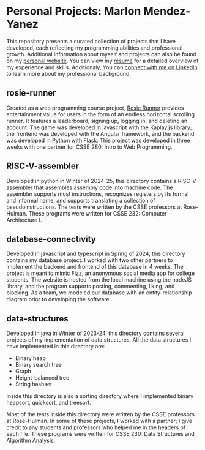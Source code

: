# Personal Projects: Marlon Mendez-Yanez
This repository presents a curated collection of projects that I have developed, each reflecting my programming abilities and professional growth. Additional information about myself and projects can also be found on my [personal website](https://rhit-mendezm.github.io/). You can view my [résumé](./Marlon%20O.%20Mendez-Yanez%20-%20Software%20Engineering%20Resume.pdf) for a detailed overview of my experience and skills. Additionaly, You can [connect with me on LinkedIn](https://www.linkedin.com/in/marlon-mendez-yanez) to learn more about my professional background.

## **rosie-runner** 
Created as a web programming course project, [Rosie Runner](https://github.com/rhit-csse280/final-project-s25_107) provides entertainment value for users in the form of an endless horizontal scrolling runner. It features a leaderboard, signing up, logging in, and deleting an account. The game was developed in javascript with the Kaplay.js library; the frontend was developed with the Angular framework, and the backend was developed in Python with Flask. This project was developed in three weeks with one partner for CSSE 280: Intro to Web Programming.

## **RISC-V-assembler**
Developed in python in Winter of 2024-25, this directory contains a RISC-V assembler that assembles assembly code into machine code.
The assembler supports most instructions, recognizes registers by its formal and informal name, and supports translating a collection of pseudoinstructions.
The tests were written by the CSSE professors at Rose-Hulman. These programs were written for CSSE 232: Computer Architecture I.

## **database-connectivity** 
Developed in javascript and typescript in Spring of 2024, this directory contains my database project. I worked with two other partners to implement
the backend and frontend of this database in 4 weeks. The project is meant to mimic Fizz, an anonymous social media app for college students. The website is hosted from the local machine
using the nodeJS library, and the program supports posting, commenting, liking, and blocking. As a team, we modeled our database with an entity-relationship diagram prior to developing the
software.

## **data-structures** 
Developed in java in Winter of 2023-24, this directory contains several projects of my implementation of data structures. All the data structures
I have implemented in this directory are:
* Binary heap
* Binary search tree
* Graph
* Height-balanced tree
* String hashset

Inside this directory is also a sorting directory where I implemented binary heapsort, quicksort, and treesort. 

Most of the tests inside this directory were written by the CSSE professors at Rose-Hulman. In some of these projects, I worked with a partner; I give credit to any 
students and professors who helped me in the headers of each file. These programs were written for CSSE 230: Data Structures and Algorithm Analysis.
